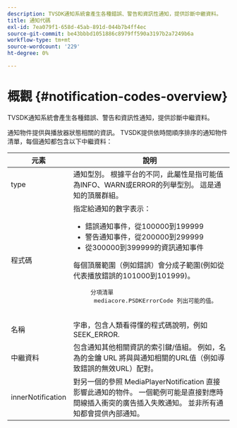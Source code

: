 ```yaml
---
description: TVSDK通知系統會產生各種錯誤、警告和資訊性通知，提供診斷中繼資料。
title: 通知代碼
exl-id: 7ea079f1-658d-45ab-891d-044b7b4ff4ec
source-git-commit: be43bbbd1051886c8979ff590a3197b2a7249b6a
workflow-type: tm+mt
source-wordcount: '229'
ht-degree: 0%

---
```


# 概觀 {#notification-codes-overview}

TVSDK通知系統會產生各種錯誤、警告和資訊性通知，提供診斷中繼資料。

通知物件提供與播放器狀態相關的資訊。 TVSDK提供依時間順序排序的通知物件清單，每個通知都包含以下中繼資料：

<table frame="all" colsep="1" rowsep="1" id="table_DBA8CACF02DB4AF2B053E560850B49CE"> 
 <thead> 
  <tr rowsep="1"> 
   <th colname="1" class="entry"> 元素 </th> 
   <th colname="2" class="entry"> 說明 </th> 
  </tr> 
 </thead>
 <tbody> 
  <tr rowsep="1"> 
   <td colname="1"> type </td> 
   <td colname="2"> 通知型別。 根據平台的不同，此屬性是指可能值為INFO、WARN或ERROR的列舉型別。 這是通知的頂層群組。 </td> 
  </tr> 
  <tr rowsep="1"> 
   <td colname="1"> 程式碼 </td> 
   <td colname="2">指定給通知的數字表示： 
    <ul id="ul_31AB497C6FFA452496DD09B0D78687B9"> 
     <li id="li_53E75022C50246E0982E315D04EFD8B3">錯誤通知事件，從100000到199999 </li> 
     <li id="li_11AE91D1325E4F718228E662C9C55F9A">警告通知事件，從200000到299999 </li> 
     <li id="li_6D3EA03845294DC2BAD1ACF507639E51">從300000到399999的資訊通知事件 </li> 
    </ul> <p>每個頂層範圍（例如錯誤）會分成子範圍(例如從代表播放錯誤的101000到101999)。 </p>
    <pre>
     分項清單 
     <span class="codeph"> mediacore.PSDKErrorCode</span> 列出可能的值。
    </pre> </td> 
  </tr> 
  <tr rowsep="1"> 
   <td colname="1"> 名稱 </td> 
   <td colname="2">字串，包含人類看得懂的程式碼說明，例如 <span class="codeph"> SEEK_ERROR</span>. </td> 
  </tr> 
  <tr rowsep="1"> 
   <td colname="1"> 中繼資料 </td> 
   <td colname="2">包含通知其他相關資訊的索引鍵/值組。 例如，名為的金鑰 <span class="codeph"> URL</span> 將與與通知相關的URL值（例如導致錯誤的無效URL）配對。 </td> 
  </tr> 
  <tr rowsep="0"> 
   <td colname="1"> innerNotification </td> 
   <td colname="2">對另一個的參照 <span class="codeph"> MediaPlayerNotification</span> 直接影響此通知的物件。 一個範例可能是直接對應時間線插入衝突的廣告插入失敗通知。 並非所有通知都會提供內部通知。 </td> 
  </tr> 
 </tbody> 
</table>
